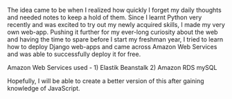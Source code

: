 

The idea came to be when I realized how quickly I forget my daily thoughts and needed notes to keep a hold of them. Since I learnt Python very recently and was excited to try out my newly acquired skills, I made my very own web-app. Pushing it further for my ever-long curiosity about the web and having the time to spare before I start my freshman year, I tried to learn how to deploy Django web-apps and came across Amazon Web Services and was able to successfully deploy it for free.

Amazon Web Services used - 1) Elastik Beanstalk
                           2) Amazon RDS mySQL

Hopefully, I will be able to create a better version of this after gaining knowledge of JavaScript.
